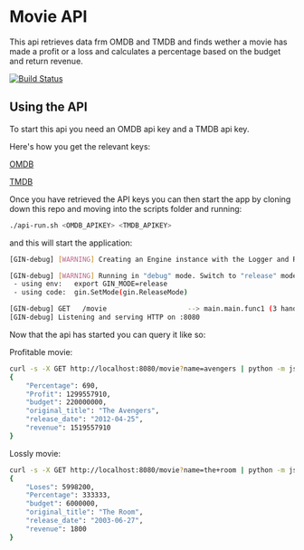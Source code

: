 # Movie API

This api retrieves data frm OMDB and TMDB and finds wether a movie has made a profit or a loss and calculates a percentage based on the budget and return revenue.

[![Build Status](https://travis-ci.org/calshius/go-movie-api.svg?branch=master)](https://travis-ci.org/calshius/go-movie-api)

##  Using the API

To start this api you need an OMDB api key and a TMDB api key.

Here's how you get the relevant keys:

[OMDB](http://www.omdbapi.com/)

[TMDB](https://developers.themoviedb.org/3/movies/get-movie-details)

Once you have retrieved the API keys you can then start the app by cloning down this repo and moving into the scripts folder and running:

```bash
./api-run.sh <OMDB_APIKEY> <TMDB_APIKEY>
```

and this will start the application:

```bash
[GIN-debug] [WARNING] Creating an Engine instance with the Logger and Recovery middleware already attached.

[GIN-debug] [WARNING] Running in "debug" mode. Switch to "release" mode in production.
 - using env:   export GIN_MODE=release
 - using code:  gin.SetMode(gin.ReleaseMode)

[GIN-debug] GET   /movie                    --> main.main.func1 (3 handlers)
[GIN-debug] Listening and serving HTTP on :8080
```

Now that the api has started you can query it like so:

Profitable movie:

```bash
curl -s -X GET http://localhost:8080/movie?name=avengers | python -m json.tool
{
    "Percentage": 690,
    "Profit": 1299557910,
    "budget": 220000000,
    "original_title": "The Avengers",
    "release_date": "2012-04-25",
    "revenue": 1519557910
}

```

Lossly movie:

```bash
curl -s -X GET http://localhost:8080/movie?name=the+room | python -m json.tool
{
    "Loses": 5998200,
    "Percentage": 333333,
    "budget": 6000000,
    "original_title": "The Room",
    "release_date": "2003-06-27",
    "revenue": 1800
}

```